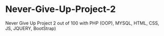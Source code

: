 # Never-Give-Up-Project-2
Never Give Up Project 2 out of 100 with PHP (OOP), MYSQL, HTML, CSS, JS, JQUERY, BootStrap)
